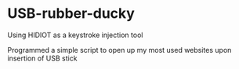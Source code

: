 # USB-rubber-ducky
Using HIDIOT as a keystroke injection tool 

Programmed a simple script to open up my most used websites upon insertion of USB stick